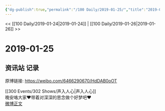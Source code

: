 ```yaml
---
{"dg-publish":true,"permalink":"/100 Daily/2019-01-25/","title":"2019-01-25","created":"2022-12-22T13:47:57.000+08:00","updated":"2023-01-09T17:24:43.986+08:00"}
---
```



<< [[100 Daily/2019-01-24\|2019-01-24]] | [[100 Daily/2019-01-26\|2019-01-26]] >>

# 2019-01-25

## 资讯站 记录

原博链接: https://weibo.com/6466290670/HdDAB0oOT

[[300 Events/302 Shows/声入人心\|声入人心]]  
晚安咯大家❤️带着对深深的思念做个好梦吧❤️  
[微博正文](https://weibo.com/detail/4332436819056357)
